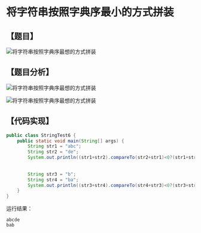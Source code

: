 # 将字符串按照字典序最小的方式拼装

## 【题目】

![将字符串按照字典序最想的方式拼装](http://www.bcoder.top/img/interview/63.png)

## 【题目分析】

![将字符串按照字典序最想的方式拼装](http://www.bcoder.top/img/interview/64.png)

![将字符串按照字典序最想的方式拼装](http://www.bcoder.top/img/interview/65.png)


## 【代码实现】

```java
public class StringTest6 {
    public static void main(String[] args) {
        String str1 = "abc";
        String str2 = "de";
        System.out.println((str1+str2).compareTo(str2+str1)<0?(str1+str2):(str2+str1));
        
        
        String str3 = "b";
        String str4 = "ba";
        System.out.println((str3+str4).compareTo(str4+str3)<0?(str3+str4):(str4+str3));
    }
}
```

运行结果：
```
abcde
bab
```






